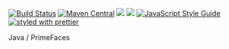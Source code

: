 [![Build Status](https://api.travis-ci.org/darrachequesne/spring-data-jpa-datatables.svg?branch=master)](https://travis-ci.org/darrachequesne/spring-data-jpa-datatables)
[![Maven Central](https://maven-badges.herokuapp.com/maven-central/com.github.darrachequesne/spring-data-jpa-datatables/badge.svg)](https://maven-badges.herokuapp.com/maven-central/com.github.darrachequesne/spring-data-jpa-datatables)
[![](https://travis-ci.org/typicode/json-server.svg?branch=master)](https://travis-ci.org/typicode/json-server) 
[![](https://badge.fury.io/js/json-server.svg)](http://badge.fury.io/js/json-server) 
[![JavaScript Style Guide](https://img.shields.io/badge/code_style-standard-brightgreen.svg)](https://standardjs.com) 
[![styled with prettier](https://img.shields.io/badge/styled_with-prettier-ff69b4.svg)](https://github.com/prettier/prettier) 


Java / PrimeFaces
